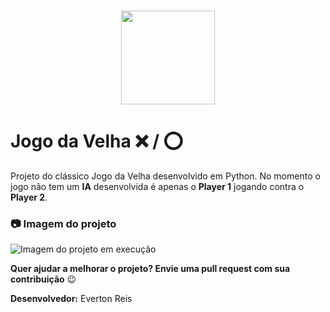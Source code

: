 <h1 align="center">
<img src="https://user-images.githubusercontent.com/55769021/93253276-0aa06080-f76d-11ea-80a7-82ab74c882f9.png" width="150"/>

# Jogo da Velha :x: / :o:
Projeto do clássico Jogo da Velha desenvolvido em Python. No momento o jogo não tem um **IA** desenvolvida é apenas o **Player 1** jogando contra o **Player 2**.

### :camera: Imagem do projeto
![Imagem do projeto em execução](https://user-images.githubusercontent.com/55769021/93253274-08d69d00-f76d-11ea-9bbd-d03084c52573.png) <br>

**Quer ajudar a melhorar o projeto? Envie uma pull request com sua contribuição** :wink: <br>

**Desenvolvedor:** Everton Reis